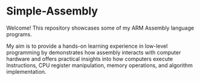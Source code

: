# Simple-Assembly

Welcome!
This repository showcases some of my ARM Assembly language programs. 

My aim is to provide a hands-on learning experience in low-level programming by demonstrates how assembly interacts with computer hardware 
and offers practical insights into how computers execute Instructions, CPU register manipulation, memory operations, and algorithm implementation.
